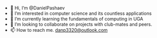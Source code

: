 - 👋 Hi, I’m @DanielPashaev
- 👀 I’m interested in computer science and its countless applications 
- 🌱 I’m currently learning the fundamentals of computing in UGA
- 💞️ I’m looking to collaborate on projects with club-mates and peers.
- 📫 How to reach me. danp3320@outlook.com 

<!---
DanielPashaev/DanielPashaev is a ✨ special ✨ repository because its `README.md` (this file) appears on your GitHub profile.
You can click the Preview link to take a look at your changes.
--->

